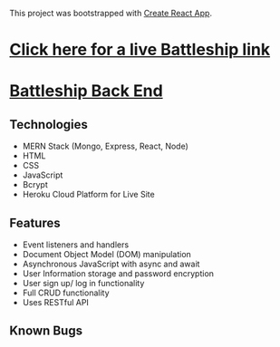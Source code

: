 This project was bootstrapped with [Create React App](https://github.com/facebook/create-react-app).

# [Click here for a live Battleship link](https://playbattleship.herokuapp.com/)

# [Battleship Back End](https://github.com/caldric/battleship-api/)

## Technologies

- MERN Stack (Mongo, Express, React, Node)
- HTML
- CSS
- JavaScript
- Bcrypt
- Heroku Cloud Platform for Live Site

## Features

- Event listeners and handlers
- Document Object Model (DOM) manipulation
- Asynchronous JavaScript with async and await
- User Information storage and password encryption
- User sign up/ log in functionality
- Full CRUD functionality
- Uses RESTful API

## Known Bugs
